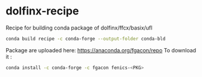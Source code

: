 # dolfinx-recipe

Recipe for building conda package of dolfinx/ffcx/basix/ufl

```bash
conda build recipe -c conda-forge --output-folder conda-bld
```

Package are uploaded here: https://anaconda.org/fgacon/repo
To download it :

```bash
conda install -c conda-forge -c fgacon fenics-<PKG>
```
